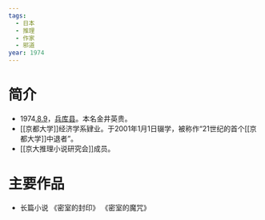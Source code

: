 ```yaml
---
tags:
  - 日本
  - 推理
  - 作家
  - 邪道
year: 1974
---
```

# 简介

- 1974[.8.9](2024-08-09.md)，[兵库县](兵库县.md)。本名金井英贵。
- [[京都大学]]经济学系肄业。于2001年1月1日辍学，被称作“21世纪的首个[[京都大学]]中退者”。
- [[京大推理小说研究会]]成员。
# 主要作品

- 长篇小说
 《密室的封印》
《密室的魔咒》